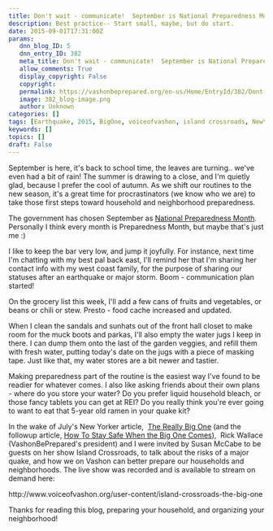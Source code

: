 ```yaml
---
title: Don't wait - communicate!  September is National Preparedness Month
description: Best practice-- Start small, maybe, but do start.
date: 2015-09-01T17:31:00Z
params:
   dnn_blog_ID: 5
   dnn_entry_ID: 382
   meta_title: Don't wait - communicate!  September is National Preparedness Month
   allow_comments: True
   display_copyright: False
   copyright: 
   permalink: https://vashonbeprepared.org/en-us/Home/EntryId/382/Dont-wait-communicate-September-is-National-Preparedness-Month
   image: 382_blog-image.png
   author: Unknown
categories: []
tags: [Earthquake, 2015, BigOne, voiceofvashon, island crossroads, NewYorker]
keywords: []
topics: []
draft: False
---
```


<p>September is here, it's back to school time, the leaves are turning.. we've even had a bit of rain! The summer is drawing to a close, and I'm quietly glad, because I prefer the cool of autumn. As we shift our routines to the new season, it's a great time for procrastinators (we know who we are) to take those first steps toward household and neighborhood preparedness. </p>
<p>The government has chosen September as <a href="http://www.ready.gov/september">National Preparedness Month</a>.&nbsp; Personally I think every month is Preparedness Month, but maybe that's just me :) &nbsp;</p>
<p>I like to keep the bar very low, and jump it joyfully. For instance, next time I'm chatting with my best pal back east, I'll remind her that I'm sharing her contact info with my west coast family, for the purpose of sharing our statuses after an earthquake or major storm. Boom - communication plan started! </p>
<p>On the grocery list this week, I'll add a few cans of fruits and vegetables, or beans or chili or stew. Presto - food cache increased and updated. </p>
<p>When I clean the sandals and sunhats out of the front hall closet to make room for the muck boots and parkas, I'll also empty the water jugs I keep in there. I can dump them onto the last of the garden veggies, and refill them with fresh water, putting today's date on the jugs with a piece of masking tape. Just like that, my water stores are a bit newer and tastier.&nbsp; </p>
<p>Making preparedness part of the routine is the easiest way I've found to be readier for whatever comes. I also like asking friends about their own plans - where do you store your water? Do you prefer liquid household bleach, or those fancy tablets you can get at REI? Do you really think you're ever going to want to eat that 5-year old ramen in your quake kit? </p>
<p>In the wake of July's New Yorker article,&nbsp; <a href="mailto:" class="ApplyClass">The Really Big One</a> (and the followup article, <a href="http://www.newyorker.com/tech/elements/how-to-stay-safe-when-the-big-one-comes">How To Stay Safe When the Big One Comes</a>),&nbsp; Rick Wallace (VashonBePrepared's president) and I were invited by Susan McCabe to be guests on her show Island Crossroads, to talk about the risks of a major quake, and how we on Vashon can better prepare our households and neighborhoods. The live show was recorded and is available to stream on demand here:&nbsp;</p>
<p>http://www.voiceofvashon.org/user-content/island-crossroads-the-big-one </p>
<p>Thanks for reading this blog, preparing your household, and organizing your neighborhood! </p>
<a><br />
</a>
